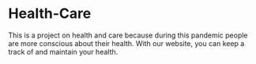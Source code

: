 # Health-Care
This is a project on health and care because during this pandemic people are more conscious about their health.  With our website, you can keep a track of and maintain your health.
